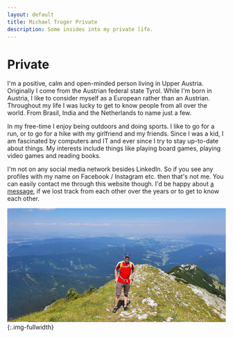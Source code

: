 ```yaml
---
layout: default
title: Michael Troger Private
description: Some insides into my private life.
---
```

# Private
I'm a positive, calm and open-minded person living in Upper Austria.
Originally I come from the Austrian federal state Tyrol.
While I'm born in Austria, I like to consider myself as a European rather than an Austrian.
Throughout my life I was lucky to get to know people from all over the world. From Brasil, India and the Netherlands to name just a few.

In my free-time I enjoy being outdoors and doing sports.
I like to go for a run, or to go for a hike with my girlfriend and my friends.
Since I was a kid, I am fascinated by computers and IT and ever since I try to stay up-to-date about things.
My interests include things like playing board games, playing video games and reading books.

I'm not on any social media network besides LinkedIn. So if you see any profiles with my name on Facebook / Instagram etc. then that's not me. You can easily contact me through this website though. I'd be happy about [a message](/contact), if we lost track from each other over the years or to get to know each other.

![Image of myself, Michael Troger](/images/freetime.jpg){:.img-fullwidth}
